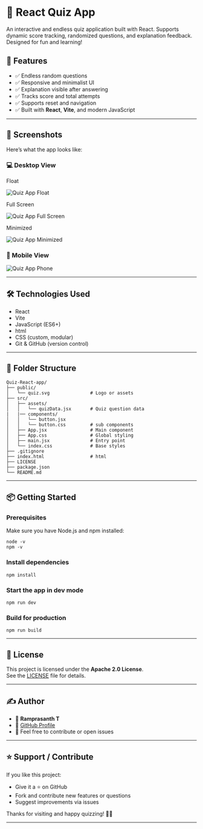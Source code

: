 # 🧠 React Quiz App

An interactive and endless quiz application built with React. Supports dynamic score tracking, randomized questions, and explanation feedback. Designed for fun and learning!

## 🚀 Features

- ✅ Endless random questions
- ✅ Responsive and minimalist UI
- ✅ Explanation visible after answering
- ✅ Tracks score and total attempts
- ✅ Supports reset and navigation
- ✅ Built with **React**, **Vite**, and modern JavaScript

---

## 📸 Screenshots

Here’s what the app looks like:

### 💻 Desktop View

Float

![Quiz App Float](public/screenshots/screenshot1.png)

Full Screen

![Quiz App Full Screen](public/screenshots/screenshot2.png)

Minimized

![Quiz App Minimized](public/screenshots/screenshot3.png)

### 📱 Mobile View

![Quiz App Phone](public/screenshots/screenshot4.png)

---

## 🛠️ Technologies Used

- React
- Vite
- JavaScript (ES6+)
- html
- CSS (custom, modular)
- Git & GitHub (version control)

---

## 🧩 Folder Structure

```
Quiz-React-app/
├── public/
│   └── quiz.svg               # Logo or assets
├── src/
│   ├── assets/
│   │   └── quizData.jsx       # Quiz question data
|   |── components/
│   │   └── button.jsx
│   │   └── button.css         # sub components
│   ├── App.jsx                # Main component
│   ├── App.css                # Global styling
│   ├── main.jsx               # Entry point
│   └── index.css              # Base styles
├── .gitignore
├── index.html                 # html
├── LICENSE
├── package.json
└── README.md
```

---

## 📦 Getting Started

### Prerequisites

Make sure you have Node.js and npm installed:
```
node -v
npm -v
```

### Install dependencies

```
npm install
```

### Start the app in dev mode

```
npm run dev
```

### Build for production

```
npm run build
```

---

## 📝 License

This project is licensed under the **Apache 2.0 License**.  
See the [LICENSE](./LICENSE) file for details.

---

## ✍️ Author

- 👤 **Ramprasanth T**
- 🔗 [GitHub Profile](https://github.com/01-Ramprasanth-T)
- 💬 Feel free to contribute or open issues

---

## ⭐️ Support / Contribute

If you like this project:
- Give it a ⭐️ on GitHub
- Fork and contribute new features or questions
- Suggest improvements via issues

Thanks for visiting and happy quizzing! 🧠💡

---
